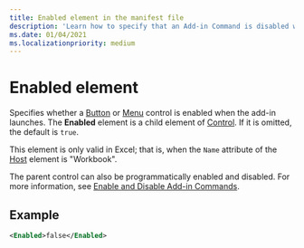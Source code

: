 ```yaml
---
title: Enabled element in the manifest file
description: 'Learn how to specify that an Add-in Command is disabled when the add-in launches.'
ms.date: 01/04/2021
ms.localizationpriority: medium
---
```


# Enabled element

Specifies whether a [Button](control.md#button-control) or [Menu](control.md#menu-dropdown-button-controls) control is enabled when the add-in launches. The **Enabled** element is a child element of [Control](control.md). If it is omitted, the default is `true`.

This element is only valid in Excel; that is, when the `Name` attribute of the [Host](host.md) element is "Workbook".

The parent control can also be programmatically enabled and disabled. For more information, see [Enable and Disable Add-in Commands](../../design/disable-add-in-commands.md).

## Example

```xml
<Enabled>false</Enabled>
```
